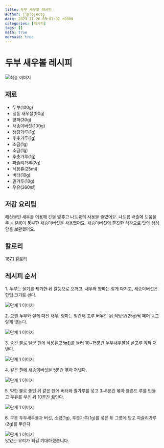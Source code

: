```yaml
---
title: 두부 새우볼 레시피
author: jjprojectg
date: 2023-11-26 03:01:02 +0000
categories: [레시피]
tags: []
math: true
mermaid: true
---
```

<meta name="og:type" content="website"/>
<meta charset="UTF-8"/>
<div class="header">
  <h1>두부 새우볼 레시피</h1>
</div>

<div class="container my-4">
  <div class="row">
    <div class="col-12 col-md-6">
      <div class="recipe-image">
        <img src="http://www.foodsafetykorea.go.kr/uploadimg/20210209/20210209104612_1612835172747.jpg" class="step-image" alt="최종 이미지"/>
      </div>
    </div>
    <div class="col-12 col-md-6">
      <div class="ingredients">
        <h2>재료</h2>
        <ul class="card">
          <li> 두부(100g) </li>
          <li>  냉동 새우살(90g) </li>
          <li>  양파(30g) </li>
          <li>  새송이버섯(100g) </li>
          <li>  생강가루(1g) </li>
          <li>  후춧가루(1g) </li>
          <li>  소금(1g) </li>
          <li>  소금(1g) </li>
          <li>  후춧가루(1g) </li>
          <li>  파슬리가루(2g) </li>
          <li>  식용유(25ml) </li>
          <li>  버터(10g) </li>
          <li>  밀가루(10g) </li>
          <li>  우유(360㎖) </li>
</ul>
      </div>
    </div>
    <div class="col-12 col-md-6">
      <div class="ingredients">
        <h2>저감 요리팁</h2>
        <div class="card"> 
          <p>
            해산물인 새우를 이용해 간을 맞추고 나트륨의 사용을 줄였어요.
나트륨 배출에 도움을 주는 칼륨이 풍부한 새송이버섯을 사용했어요.
새송이버섯의 쫄깃한 식감으로 맛의 심심함을 보완했어요.
          </p>
        </div>
      </div>
      <div class="ingredients">
        <h2>칼로리</h2>
        <div class="card"> 
          <p>
            187.1 칼로리
          </p>
        </div>
      </div>
    </div>
  </div>

  <h2 class="my-4">레시피 순서</h2>
  <div class="card recipe-card">
    <div class="card-body recipe-step">
      <p class="card-text step-description">1. 두부는 물기를 제거한 뒤 칼등으로 으깨고, 새우와 양파는 잘게 다지고, 새송이버섯은 한입 크기로 썬다.</p>
      <img src="http://www.foodsafetykorea.go.kr/uploadimg/20210209/20210209104637_1612835197531.jpg" alt="단계 1 이미지" class="step-image"/>
    </div>
  </div>
  <div class="card recipe-card">
    <div class="card-body recipe-step">
      <p class="card-text step-description">2. 으깬 두부와 잘게 다진 새우, 양파는 밑간해 고루 버무린 뒤 적당량(25g)씩 떼어 동그랗게 빚는다.</p>
      <img src="http://www.foodsafetykorea.go.kr/uploadimg/20210209/20210209104650_1612835210980.jpg" alt="단계 1 이미지" class="step-image"/>
    </div>
  </div>
  <div class="card recipe-card">
    <div class="card-body recipe-step">
      <p class="card-text step-description">3. 중간 불로 달군 팬에 식용유(25㎖)를 둘러 10~15분간 두부새우볼을 골고루 익혀 꺼낸다.</p>
      <img src="http://www.foodsafetykorea.go.kr/uploadimg/20210209/20210209104716_1612835236211.jpg" alt="단계 1 이미지" class="step-image"/>
    </div>
  </div>
  <div class="card recipe-card">
    <div class="card-body recipe-step">
      <p class="card-text step-description">4. 같은 팬에 새송이버섯을 5분간 볶아 꺼낸다.</p>
      <img src="http://www.foodsafetykorea.go.kr/uploadimg/20210209/20210209104730_1612835250572.jpg" alt="단계 1 이미지" class="step-image"/>
    </div>
  </div>
  <div class="card recipe-card">
    <div class="card-body recipe-step">
      <p class="card-text step-description">5. 약한 불로 줄인 뒤 같은 팬에 버터와 밀가루를 넣고 3~5분간 볶아 블론드 루를 만들고 우유를 부은 뒤 10분간 끓인다.</p>
      <img src="http://www.foodsafetykorea.go.kr/uploadimg/20210209/20210209104744_1612835264926.jpg" alt="단계 1 이미지" class="step-image"/>
    </div>
  </div>
  <div class="card recipe-card">
    <div class="card-body recipe-step">
      <p class="card-text step-description">6. 구운 두부새우볼과 버섯, 소금(1g), 후춧가루(1g)를 넣은 뒤 그릇에 담고 파슬리가루(2g)를 뿌린다.</p>
      <img src="http://www.foodsafetykorea.go.kr/uploadimg/20210209/20210209104803_1612835283375.jpg" alt="단계 1 이미지" class="step-image"/>
    </div>
  </div>

</div>
맛있는 요리가 되길 기대하겠습니다.
